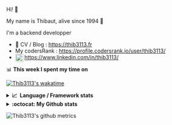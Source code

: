 Hi! 👋

My name is Thibaut, alive since 1994 🍷

I'm a backend developper

-   📝 CV / Blog : https://thib3113.fr
-   My codersRank : https://profile.codersrank.io/user/thib3113/
-   <a href="https://www.linkedin.com/in/thib3113/"><img align="left" alt="Thib3113's Linkedin" width="21px" src="https://raw.githubusercontent.com/peterthehan/peterthehan/master/assets/linkedin.svg" /></a> https://www.linkedin.com/in/thib3113/

📊 **This week I spent my time on**

[![Thib3113's wakatime](https://github-readme-stats.vercel.app/api/wakatime?username=thib3113&layout=default&theme=dracula&langs_count=6&hide_title=true&hide_border=true)](https://wakatime.com/@thib3113)

<details>
  <summary><b>📈&nbsp;&nbsp;Language&nbsp;/&nbsp;Framework stats</b></summary>
  <br/>  
  <a href='https://profile.codersrank.io/user/thib3113/'>
  <img src='http://cr-skills-chart-widget.azurewebsites.net/api/api?username=thib3113&padding=30&skills=php,batchfile,javascript,less,mysql,reactjs,scss,shell,typescript,vue'>
  </a>
</details>

<details>
  <summary><b>:octocat: My Github stats</b></summary>
  <br/>  
  
  <img src="https://github-readme-stats.vercel.app/api?username=thib3113&theme=dracula&show_icons=true&" alt="Thib3113's GitHub stats" />

<!--START_SECTION:activity-->

1. 🎉 Merged PR [#196](https://github.com/thib3113/unifi-client/pull/196) in [thib3113/unifi-client](https://github.com/thib3113/unifi-client)
2. 🎉 Merged PR [#195](https://github.com/thib3113/unifi-client/pull/195) in [thib3113/unifi-client](https://github.com/thib3113/unifi-client)
3. 🎉 Merged PR [#33](https://github.com/thib3113/unifi-blockips-srv/pull/33) in [thib3113/unifi-blockips-srv](https://github.com/thib3113/unifi-blockips-srv)
4. 🎉 Merged PR [#197](https://github.com/thib3113/unifi-client/pull/197) in [thib3113/unifi-client](https://github.com/thib3113/unifi-client)
5. 🎉 Merged PR [#194](https://github.com/thib3113/unifi-client/pull/194) in [thib3113/unifi-client](https://github.com/thib3113/unifi-client)
 <!--END_SECTION:activity-->

</details>

![Thib3113's github metrics](https://gist.githubusercontent.com/thib3113/83a96e16f8bca103f1b0e376186c66ec/raw/github-metrics.svg)

